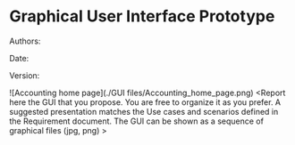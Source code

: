 # Graphical User Interface Prototype  

Authors:

Date:

Version:


![Accounting home page](./GUI files/Accounting_home_page.png)
\<Report here the GUI that you propose. You are free to organize it as you prefer. A suggested presentation matches the Use cases and scenarios defined in the Requirement document. The GUI can be shown as a sequence of graphical files (jpg, png)  >

